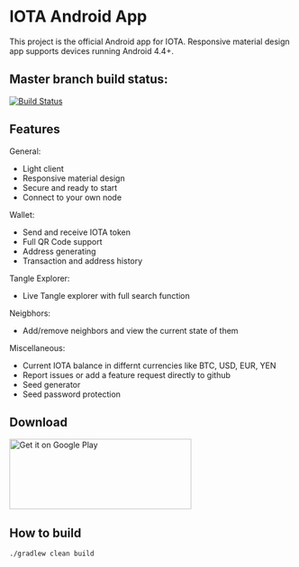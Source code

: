 # IOTA Android App
This project is the official Android app for IOTA. Responsive material design app supports devices running Android 4.4+.

## Master branch build status: 
[![Build Status](https://travis-ci.org/iotaledger/android-wallet-app.svg?branch=master)](https://travis-ci.org/iotaledger/android-wallet-app)

<h2>Features</h2>

General:
- Light client
- Responsive material design
- Secure and ready to start
- Connect to your own node

Wallet:
- Send and receive IOTA token
- Full QR Code support
- Address generating
- Transaction and address history

Tangle Explorer:
- Live Tangle explorer with full search function

Neigbhors:
- Add/remove neighbors and view the current state of them

Miscellaneous:
- Current IOTA balance in differnt currencies like BTC, USD, EUR, YEN
- Report issues or add a feature request directly to github
- Seed generator
- Seed password protection

<h2>Download</h2>

<a href='https://play.google.com/store/apps/details?id=org.iota.wallet'><img alt='Get it on Google Play' src='https://play.google.com/intl/en_us/badges/images/generic/en_badge_web_generic.png' width="323" height="125"/></a></a>

<h2>How to build
</h2>


```bash
./gradlew clean build
```
